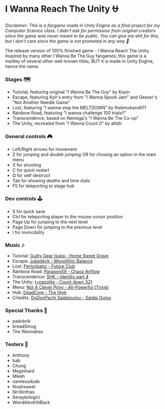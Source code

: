 # I Wanna Reach The Unity ⛎


*Disclaimer: This is a fangame made in Unity Engine as a final project for my Computer Science class. I didn't ask for permission from original creators since the game was never meant to be public. You can give me shit for this, but I don't care since the game is not promoted in any way 👏*

The release version of 100% finished game - I Wanna Reach The Unity. Inspired by many other I Wanna Be The Guy fangames, this game is a medley of several other well-known titles, BUT it is made in Unity Engine, hence the name.

### Stages 🗺
- Tutorial, featuring original "I Wanna Be The Guy" by Kayin
- Escape, featuring Kyir's entry from "I Wanna Spook Jam" and Geezer's "Not Another Needle Game"
- Lost, featuring "I wanna stop the MELTDOWN" by thebmxbandit11
- Rainbow Road, featuring "I wanna challenge 100 trials!!"
- Transcendence, based on Nemega's "I Wanna Be The Co-op"
- The Unity, recreated from "I Wanna Count 0" by afoth

### General controls 🎮
- Left/Right arrows for movement
- Z for jumping and double jumping OR for chosing an option in the main menu
- X for shooting
- C for quick restart
- Q for self-destruct
- Tab for showing deaths and time stats
- F5 for teleporting to stage hub

### Dev controls 🕹️
- S for quick save
- Ctrl for teleporting player to the mouse cursor position
- Page Up for jumping to the next level
- Page Down for jumping to the previous level
- I for invincibility

### Music 🎶
- Tutorial: [Guilty Gear Isuka - Home Sweet Grave](https://www.youtube.com/watch?v=39JYengjS6E)
- Escape: [Jukedeck - Monolithic Balance](https://www.jukedeck.com)
- Lost: [Perturbator - Future Club](https://www.youtube.com/watch?v=RY66fdMt4vc)
- Rainbow Road: [ParagonX9 - Chaoz Airflow](https://www.newgrounds.com/audio/listen/245921)
- Transcendence: [SHK - Identity part 4](https://soundcloud.com/soundholick/shk-identity-part-4)
- The Unity: [t+pazolite - Count down 321](https://www.youtube.com/watch?v=-cCPZQ3mvck)
- Menu: [Not A Clever Pony - All-Powerful (Trixie)](https://www.youtube.com/watch?v=J79Cdx1-7Mg)
- Hub: [DeadCore - The Hive](https://deadcore-ost.bandcamp.com/track/the-hive)
- Crtedits: [DoDonPachi Saidaioujou - Saidai Oujou](https://www.youtube.com/watch?v=DWtDGVAsSzk)
 
### Special Thanks 🙏
- padobrik
- breadSmug
- The Wannabes

### Testers 💭
- Anthony
- bab
- Chung
- Meginhard
- Mikeh
- namlessdude
- Noahsweet
- Nrrillinthas
- Serpykologicl
- WeirdAlexKittBack
